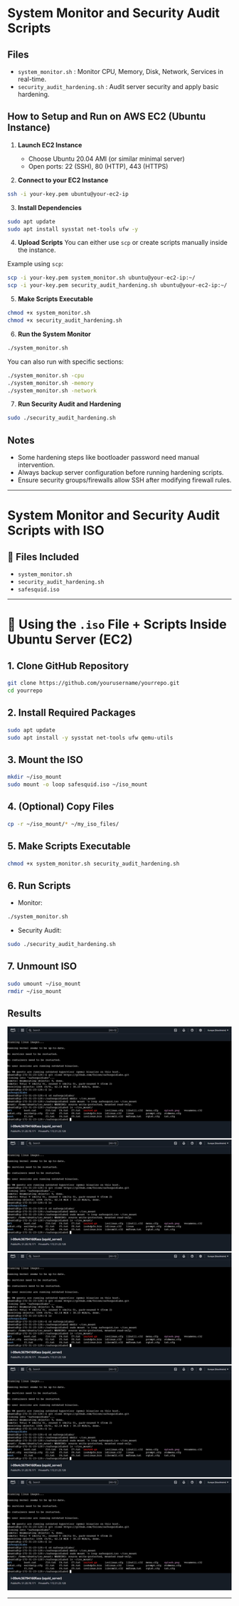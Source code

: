 # System Monitor and Security Audit Scripts

## Files
- `system_monitor.sh` : Monitor CPU, Memory, Disk, Network, Services in real-time.
- `security_audit_hardening.sh` : Audit server security and apply basic hardening.

## How to Setup and Run on AWS EC2 (Ubuntu Instance)

1. **Launch EC2 Instance**
   - Choose Ubuntu 20.04 AMI (or similar minimal server)
   - Open ports: 22 (SSH), 80 (HTTP), 443 (HTTPS)

2. **Connect to your EC2 Instance**
```bash
ssh -i your-key.pem ubuntu@your-ec2-ip
```

3. **Install Dependencies**
```bash
sudo apt update
sudo apt install sysstat net-tools ufw -y
```

4. **Upload Scripts**
You can either use `scp` or create scripts manually inside the instance.

Example using `scp`:
```bash
scp -i your-key.pem system_monitor.sh ubuntu@your-ec2-ip:~/
scp -i your-key.pem security_audit_hardening.sh ubuntu@your-ec2-ip:~/
```

5. **Make Scripts Executable**
```bash
chmod +x system_monitor.sh
chmod +x security_audit_hardening.sh
```

6. **Run the System Monitor**
```bash
./system_monitor.sh
```
You can also run with specific sections:
```bash
./system_monitor.sh -cpu
./system_monitor.sh -memory
./system_monitor.sh -network
```

7. **Run Security Audit and Hardening**
```bash
sudo ./security_audit_hardening.sh
```

## Notes
- Some hardening steps like bootloader password need manual intervention.
- Always backup server configuration before running hardening scripts.
- Ensure security groups/firewalls allow SSH after modifying firewall rules.

---
# System Monitor and Security Audit Scripts with ISO

## 📂 Files Included
- `system_monitor.sh`
- `security_audit_hardening.sh`
- `safesquid.iso`

---

# 🚀 Using the `.iso` File + Scripts Inside Ubuntu Server (EC2)

## 1. Clone GitHub Repository
```bash
git clone https://github.com/yourusername/yourrepo.git
cd yourrepo
```

## 2. Install Required Packages
```bash
sudo apt update
sudo apt install -y sysstat net-tools ufw qemu-utils
```

## 3. Mount the ISO
```bash
mkdir ~/iso_mount
sudo mount -o loop safesquid.iso ~/iso_mount
```

## 4. (Optional) Copy Files
```bash
cp -r ~/iso_mount/* ~/my_iso_files/
```

## 5. Make Scripts Executable
```bash
chmod +x system_monitor.sh security_audit_hardening.sh
```

## 6. Run Scripts
- Monitor:
```bash
./system_monitor.sh
```
- Security Audit:
```bash
sudo ./security_audit_hardening.sh
```

## 7. Unmount ISO
```bash
sudo umount ~/iso_mount
rmdir ~/iso_mount
```
## Results
![Image 1](image%201.png)
![Image 2](image%201.png)
![Image 3](image%201.png)
![Image 4](image%201.png)
![Image 5](image%201.png)


---
